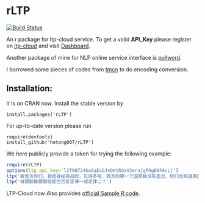 rLTP
====

[![Build Status](https://travis-ci.org/hetong007/rLTP.svg?branch=master)](https://travis-ci.org/hetong007/rLTP)

An r package for ltp-cloud service. To get a valid **API_Key** please register on [ltp-cloud](http://www.ltp-cloud.com/) and visit [Dashboard](http://www.ltp-cloud.com/dashboard).

Another package of mine for NLP online service interface is [pullword](https://github.com/hetong007/pullword).

I borrowed some pieces of codes from [tmcn](https://r-forge.r-project.org/R/?group_id=1571) to do encoding conversion.

## Installation:

It is on CRAN now. Install the stable version by

```{r}
install.packages('rLTP')
```

For up-to-date version please run

```{r}
require(devtools)
install_github('hetong007/rLTP')
```

We here publicly provide a token for trying the following example:

```r
require(rLTP)
options(ltp_api_key='l2T9N724koSqEcDJvQHtRGVV2erajgPOgB0FAcLj')
ltp('我告诉你们，我是身经百战的，见得多啦，西方的哪一个国家我没有去过，你们也知道美国的华莱士，比你们不知高到哪里去，我跟他谈笑风生，只是媒体也要提高自己知识水平，识得唔识得呀！你们有一个好，全世界甚么地方，你们跑得最快，但是问来问去的问题呀，too simple，sometimes naive，识得唔识得？')
ltp('根据碳碳键键能能否否定定律一或定律二？')
```

LTP-Cloud now Also provides [official Sample R code](https://github.com/HIT-SCIR/ltp-cloud-api-tutorial/tree/master/R).
